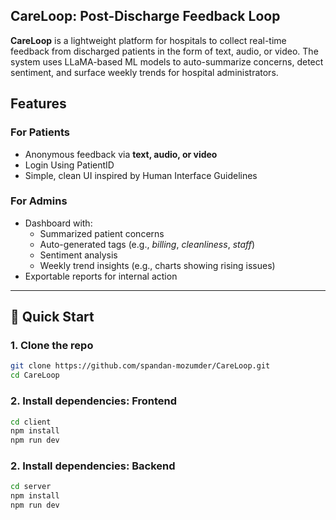 <h2>CareLoop: Post-Discharge Feedback Loop</h2>
<b>CareLoop</b> is a lightweight platform for hospitals to collect real-time feedback from discharged patients in the form of text, audio, or video. The system uses LLaMA-based ML models to auto-summarize concerns, detect sentiment, and surface weekly trends for hospital administrators.
<br/>

## Features

### For Patients
- Anonymous feedback via **text, audio, or video**
- Login Using PatientID
- Simple, clean UI inspired by Human Interface Guidelines

### For Admins
- Dashboard with:
  - Summarized patient concerns
  - Auto-generated tags (e.g., *billing*, *cleanliness*, *staff*)
  - Sentiment analysis
  - Weekly trend insights (e.g., charts showing rising issues)
- Exportable reports for internal action

---

## 🚀 Quick Start

### 1. Clone the repo
```bash
git clone https://github.com/spandan-mozumder/CareLoop.git
cd CareLoop
```

### 2. Install dependencies: Frontend
```bash
cd client
npm install
npm run dev
```

### 2. Install dependencies: Backend
```bash
cd server
npm install
npm run dev
```
